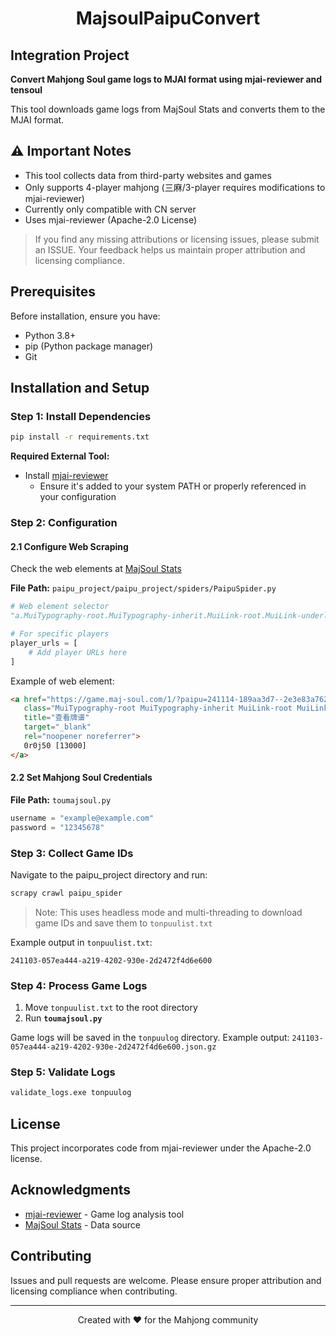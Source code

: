 # <div align="center">**MajsoulPaipuConvert**</div>

## Integration Project
**Convert Mahjong Soul game logs to MJAI format using mjai-reviewer and tensoul**

This tool downloads game logs from MajSoul Stats and converts them to the MJAI format.

## ⚠️ Important Notes
- This tool collects data from third-party websites and games
- Only supports 4-player mahjong (三麻/3-player requires modifications to mjai-reviewer)
- Currently only compatible with CN server
- Uses mjai-reviewer (Apache-2.0 License)

> If you find any missing attributions or licensing issues, please submit an ISSUE. Your feedback helps us maintain proper attribution and licensing compliance.

## Prerequisites
Before installation, ensure you have:
- Python 3.8+
- pip (Python package manager)
- Git

## Installation and Setup

### **Step 1: Install Dependencies**
```bash
pip install -r requirements.txt
```

**Required External Tool:**
- Install [mjai-reviewer](https://github.com/Equim-chan/mjai-reviewer)
  - Ensure it's added to your system PATH or properly referenced in your configuration

### **Step 2: Configuration**

#### **2.1 Configure Web Scraping**
Check the web elements at [MajSoul Stats](https://amae-koromo.sapk.ch/)

**File Path:** `paipu_project/paipu_project/spiders/PaipuSpider.py`
```python
# Web element selector
"a.MuiTypography-root.MuiTypography-inherit.MuiLink-root.MuiLink-underlineHover.css-17xi075"

# For specific players
player_urls = [
    # Add player URLs here
]
```

Example of web element:
```html
<a href="https://game.maj-soul.com/1/?paipu=241114-189aa3d7--2e3e83a76230_a7832143000" 
   class="MuiTypography-root MuiTypography-inherit MuiLink-root MuiLink-underlineHover css-17xi075" 
   title="查看牌谱" 
   target="_blank" 
   rel="noopener noreferrer">
   0r0j50 [13000]
</a>
```

#### **2.2 Set Mahjong Soul Credentials**
**File Path:** `toumajsoul.py`
```python
username = "example@example.com"
password = "12345678"
```

### **Step 3: Collect Game IDs**
Navigate to the paipu_project directory and run:
```bash
scrapy crawl paipu_spider
```
> Note: This uses headless mode and multi-threading to download game IDs and save them to `tonpuulist.txt`

Example output in `tonpuulist.txt`:
```
241103-057ea444-a219-4202-930e-2d2472f4d6e600
```

### **Step 4: Process Game Logs**
1. Move `tonpuulist.txt` to the root directory
2. Run **`toumajsoul.py`**

Game logs will be saved in the `tonpuulog` directory.
Example output: `241103-057ea444-a219-4202-930e-2d2472f4d6e600.json.gz`

### **Step 5: Validate Logs**
```bash
validate_logs.exe tonpuulog
```

## License
This project incorporates code from mjai-reviewer under the Apache-2.0 license.

## Acknowledgments
- [mjai-reviewer](https://github.com/Equim-chan/mjai-reviewer) - Game log analysis tool
- [MajSoul Stats](https://amae-koromo.sapk.ch/) - Data source

## Contributing
Issues and pull requests are welcome. Please ensure proper attribution and licensing compliance when contributing.

---
<div align="center">
Created with ❤️ for the Mahjong community
</div>